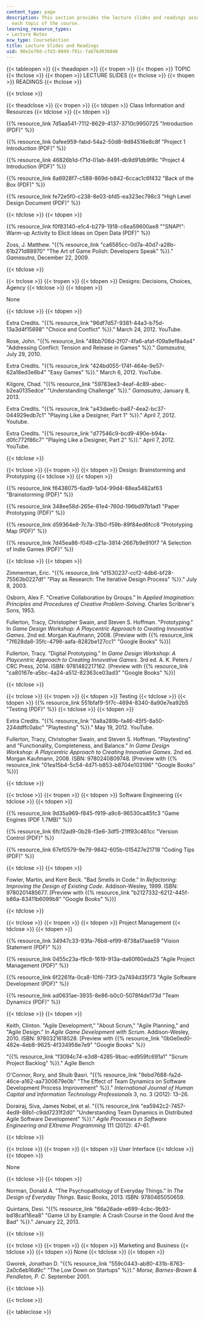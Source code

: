 ```yaml
---
content_type: page
description: This section provides the lecture slides and readings associated with
  each topic of the course.
learning_resource_types:
- Lecture Notes
ocw_type: CourseSection
title: Lecture Slides and Readings
uid: 90e2e70d-cfd3-8049-791c-fa676d936848
---
```


{{< tableopen >}}
{{< theadopen >}}
{{< tropen >}}
{{< thopen >}}
TOPIC
{{< thclose >}}
{{< thopen >}}
LECTURE SLIDES
{{< thclose >}}
{{< thopen >}}
READINGS
{{< thclose >}}

{{< trclose >}}

{{< theadclose >}}
{{< tropen >}}
{{< tdopen >}}
Class Information and Resources
{{< tdclose >}}
{{< tdopen >}}


{{% resource_link 7d5aa541-7112-8629-4137-3710c9950725 "Introduction (PDF)" %}}

{{% resource_link 0afee959-fabd-54a2-50d8-9d84516e8c8f "Project 1 Introduction (PDF)" %}}

{{% resource_link 46826b1d-f71d-01ab-8491-db9d91db9f8c "Project 4 Introduction (PDF)" %}}

{{% resource_link 8a6928f7-c588-869d-b842-6ccac1c6f432 "Back of the Box (PDF)" %}}

{{% resource_link fe72e5f0-c238-8e03-bfd5-ea323ec798c3 "High Level Design Document (PDF)" %}}


{{< tdclose >}}
{{< tdopen >}}


{{% resource_link f0f83140-e1c4-b279-1918-c6ea59600ae8 "\"SNAP!\": Warm-up Activity to Elicit Ideas on Open Data (PDF)" %}}

Zoss, J. Matthew. "{{% resource_link "ca6585cc-0d7a-40d7-a28b-61b271d88970" "The Art of Game Polish: Developers Speak" %}}." _Gamasutra_, December 22, 2009.


{{< tdclose >}}

{{< trclose >}}
{{< tropen >}}
{{< tdopen >}}
Designs: Decisions, Choices, Agency
{{< tdclose >}}
{{< tdopen >}}


None


{{< tdclose >}}
{{< tdopen >}}


Extra Credits. "{{% resource_link "96df7d57-9381-44a3-b75d-13a3d4f15698" "Choice and Conflict" %}}." March 24, 2012. YouTube.

Rose, John. "{{% resource_link "48bb708d-2f07-4fa6-afaf-f09a9ef8a4a4" "Addressing Conflict: Tension and Release in Games" %}}." _Gamasutra_, July 29, 2010.

Extra Credits. "{{% resource_link "424bd055-174f-464e-9e57-62a18ed3e6b4" "Easy Games" %}}." March 6, 2012. YouTube.

Kilgore, Chad. "{{% resource_link "59783ee3-4eaf-4c89-abec-b2ea0135edce" "Understanding Challenge" %}}." _Gamasutra_, January 8, 2013.

Extra Credits. "{{% resource_link "a43dae6c-ba87-4ea2-bc37-044929edb7c1" "Playing Like a Designer, Part 1" %}}." April 7, 2012. Youtube.

Extra Credits. "{{% resource_link "d77546c9-bcd9-490e-b94a-d0fc772f86c7" "Playing Like a Designer, Part 2" %}}." April 7, 2012. YouTube.


{{< tdclose >}}

{{< trclose >}}
{{< tropen >}}
{{< tdopen >}}
Design: Brainstorming and Prototyping
{{< tdclose >}}
{{< tdopen >}}


{{% resource_link f6438075-6ad9-1a04-99d4-88ea5482af63 "Brainstorming (PDF)" %}}

{{% resource_link 348ee58d-265e-61e4-760d-196bd97b1ad1 "Paper Prototyping (PDF)" %}}

{{% resource_link d59364e8-7c7a-31b0-f59b-89f84ed6fcc8 "Prototyping Map (PDF)" %}}

{{% resource_link 7d45ea86-f049-c21a-3814-2667b9e910f7 "A Selection of Indie Games (PDF)" %}}


{{< tdclose >}}
{{< tdopen >}}


Zimmerman, Eric. "{{% resource_link "d1530237-ccf2-4db6-bf28-75563b0227df" "Play as Research: The Iterative Design Process" %}}." July 8, 2003.

Osborn, Alex F. "Creative Collaboration by Groups." In _Applied Imagination: Principles and Procedures of Creative Problem-Solving_. Charles Scribner's Sons, 1953.

Fullerton, Tracy, Christopher Swain, and Steven S. Hoffman. "Prototyping." In _Game Design Workshop: A Playcentric Approach to Creating Innovative Games_. 2nd ed. Morgan Kaufmann, 2008. \[Preview with {{% resource_link "7f628da8-35fc-4798-aafa-8282be127cc1" "Google Books" %}}\]

Fullerton, Tracy. "Digital Prototyping." In _Game Design Workshop: A Playcentric Approach to Creating Innovative Games_. 3rd ed. A. K. Peters / CRC Press, 2014. ISBN: 9781482217162. \[Preview with {{% resource_link "ca80167e-a5bc-4a24-a512-82363ce03ad3" "Google Books" %}}\]


{{< tdclose >}}

{{< trclose >}}
{{< tropen >}}
{{< tdopen >}}
Testing
{{< tdclose >}}
{{< tdopen >}}
{{% resource_link 551bfaf9-5f7c-4694-8340-8a90e7ea92b5 "Testing (PDF)" %}}
{{< tdclose >}}
{{< tdopen >}}


Extra Credits. "{{% resource_link "0a8a289b-fa46-45f5-8a50-224ddffc0abc" "Playtesting" %}}." May 19, 2012. YouTube.

Fullerton, Tracy, Christopher Swain, and Steven S. Hoffman. "Playtesting" and "Functionality, Completeness, and Balance." In _Game Design Workshop: A Playcentric Approach to Creating Innovative Games_. 2nd ed. Morgan Kaufmann, 2008. ISBN: 9780240809748. \[Preview with {{% resource_link "01ea15b4-5c54-4d71-b853-b8704e103196" "Google Books" %}}\]


{{< tdclose >}}

{{< trclose >}}
{{< tropen >}}
{{< tdopen >}}
Software Engineering
{{< tdclose >}}
{{< tdopen >}}


{{% resource_link 9d35a969-f845-f919-a9c6-96530ca45fc3 "Game Engines (PDF 1.7MB)" %}}

{{% resource_link 6fc12ad9-0b28-f3e6-3df5-21ff93c461cc "Version Control (PDF)" %}}

{{% resource_link 67ef0579-9e79-9842-605b-015427e21718 "Coding Tips (PDF)" %}}


{{< tdclose >}}
{{< tdopen >}}


Fowler, Martin, and Kent Beck. "Bad Smells in Code." In _Refactoring: Improving the Design of Existing Code_. Addison-Wesley, 1999. ISBN: 9780201485677. \[Preview with {{% resource_link "b2127332-6212-445f-b86a-83411b6099b8" "Google Books" %}}\]


{{< tdclose >}}

{{< trclose >}}
{{< tropen >}}
{{< tdopen >}}
Project Management
{{< tdclose >}}
{{< tdopen >}}


{{% resource_link 34947c33-93fa-76b8-ef99-8738a17aae59 "Vision Statement (PDF)" %}}

{{% resource_link 0455c23a-f9c8-1619-913a-da60f60eda25 "Agile Project Management (PDF)" %}}

{{% resource_link 6f2261fa-0ca8-10f6-73f3-2a7494d35f73 "Agile Software Development (PDF)" %}}

{{% resource_link ad0631ae-3935-8e86-b0c0-5078f4de173d "Team Dynamics (PDF)" %}}


{{< tdclose >}}
{{< tdopen >}}


Keith, Clinton. "Agile Development," "About Scrum," "Agile Planning," and "Agile Design." In _Agile Game Development with Scrum_. Addison-Wesley, 2010. ISBN: 9780321618528. \[Preview with {{% resource_link "0b0e0ed0-482e-4eb8-9625-4f334958e7e9" "Google Books" %}}

"{{% resource_link "f3094c74-e3d8-4285-9bac-ed959fc691a1" "Scrum Project Backlog" %}}." Agile Bench

O'Connor, Rory, and Shuib Basri. "{{% resource_link "9ebd7688-fa2d-46ce-a162-aa7300679e0b" "The Effect of Team Dynamics on Software Development Process Improvement" %}}." _International Journal of Human Capital and Information Technology Professionals_ 3, no. 3 (2012): 13–26.

Dorairaj, Siva, James Nobel, et al. "{{% resource_link "ea5942c2-7457-4ed9-88b1-c9dd7231f2d0" "Understanding Team Dynamics in Distributed Agile Software Development" %}}." _Agile Processes in Software Engineering and EXtreme Programming_ 111 (2012): 47–61.


{{< tdclose >}}

{{< trclose >}}
{{< tropen >}}
{{< tdopen >}}
User Interface
{{< tdclose >}}
{{< tdopen >}}


None


{{< tdclose >}}
{{< tdopen >}}


Norman, Donald A. "The Psychopathology of Everyday Things." In _The Design of Everyday Things_. Basic Books, 2013. ISBN: 9780465050659.

Quintans, Desi. "{{% resource_link "66a26ade-e699-4cbc-9b93-bd18caf16ea8" "Game UI by Example: A Crash Course in the Good And the Bad" %}}." January 22, 2013.


{{< tdclose >}}

{{< trclose >}}
{{< tropen >}}
{{< tdopen >}}
Marketing and Business
{{< tdclose >}}
{{< tdopen >}}
None
{{< tdclose >}}
{{< tdopen >}}


Gworek, Jonathan D. "{{% resource_link "559c0443-ab80-431b-8763-2a0c6eb16d9c" "The Low Down on Startups" %}}." _Morse, Barnes-Brown & Pendleton, P. C_. September 2001.


{{< tdclose >}}

{{< trclose >}}

{{< tableclose >}}